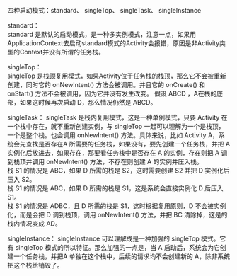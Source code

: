四种启动模式：standard、 singleTop、 singleTask、 singleInstance  

standard：  
standard 是默认的启动模式，是一种多实例模式，注意一点，如果用ApplicationContext去启动standard模式的Activity会报错，原因是非Activity类型的Context并没有所谓的任务栈。

singleTop：  
singleTop 是栈顶复用模式，如果Activity位于任务栈的栈顶，那么它不会被重新创建，同时它的 onNewIntent() 方法会被调用。并且它的 onCreate() 和 onStart() 方法不会被调用，因为它并没有发生改变。 假设 ABCD ，A在栈的底部，如果这时候再次启动 D，那么情况仍然是 ABCD。

singleTask：
singleTask 是栈内复用模式，这是一种单例模式，只要 Activity 在一个栈中存在，就不重新创建实例，与 singleTop  一起可以理解为一个是栈顶，一个是整个栈。也会调用 onNewIntent() 方法。具体来说，比如 Activity A，系统会先查找是否存在A 所需要的任务栈，如果没有，要先创建一个任务栈，并把 A 实例化后放进去，如果存在，那要看任务栈中是否存在 A 的实例，存在则把 A 调到栈顶并调用 onNewIntent() 方法，不存在则创建 A 的实例并压入栈。    
栈 S1 的情况是 ABC，如果 D 所需的栈是 S2，这时需要创建 S2 并把 D 实例化后压入 S2。  
栈 S1 的情况是 ABC，如果 D 所需的栈是 S1，这是系统会直接实例化 D 后压入S1。  
栈 S1 的情况是 ADBC，且 D 所需的栈是 S1，这时根据复用原则，D 不会被实例化，而是会把 D 调到栈顶，调用 onNewIntent() 方法，并把 BC 清除掉，这是的栈内情况变成 AD。  

singleInstance：
singleInstance 可以理解成是一种加强的 singleTop 模式。它有 singleTop 模式的所以特征。那么加强的一点是，当 A 启动后，系统会为它创建一个任务栈，并把A 单独在这个栈中，后续的请求均不会创建新的 A，除非系统把这个栈给销毁了。
